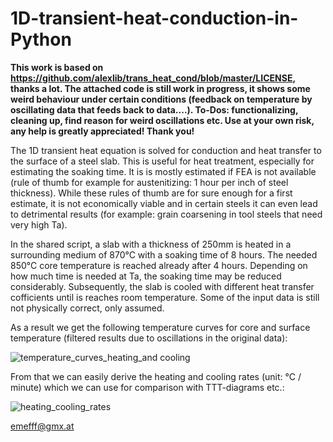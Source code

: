 # 1D-transient-heat-conduction-in-Python

**This work is based on https://github.com/alexlib/trans_heat_cond/blob/master/LICENSE, thanks a lot. 
The attached code is still work in progress, it shows some weird behaviour under certain conditions (feedback on temperature by oscillating data that feeds back to data....).
To-Dos: functionalizing, cleaning up, find reason for weird oscillations etc.
Use at your own risk, any help is greatly appreciated! Thank you!**

The 1D transient heat equation is solved for conduction and heat transfer to the surface of a steel slab. This is useful for heat treatment, especially for estimating the soaking time. It is is mostly estimated if FEA is not available (rule of thumb for example for austenitizing: 1 hour per inch of steel thickness). 
While these rules of thumb are for sure enough for a first estimate, it is not economically viable and in certain steels it can even lead to detrimental results (for example: grain coarsening in tool steels that need very high Ta).

In the shared script, a slab with a thickness of 250mm is heated in a surrounding medium of 870°C with a soaking time of 8 hours. The needed 850°C core temperature is reached already after 4 hours. Depending on how much time is needed at Ta, the soaking time may be reduced considerably.
Subsequently, the slab is cooled with different heat transfer cofficients until is reaches room temperature. Some of the input data is still not physically correct, only assumed. 

As a result we get the following temperature curves for core and surface temperature (filtered results due to oscillations in the original data):

![temperature_curves_heating_and cooling](https://github.com/emefff/Transient-heat-conduction-in-Python/assets/89903493/801444b8-4582-48cc-82e5-faf609e6b830)

From that we can easily derive the heating and cooling rates (unit: °C / minute) which we can use for comparison with TTT-diagrams etc.:

![heating_cooling_rates](https://github.com/emefff/Transient-heat-conduction-in-Python/assets/89903493/01018de6-a30a-43fc-86fb-51c9840a7e04)

emefff@gmx.at


